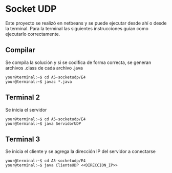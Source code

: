 # Socket UDP

Este proyecto se realizó en netbeans y se puede ejecutar desde ahí o desde la terminal. Para la terminal las siguientes instrucciones guían como ejecutarlo correctamente.

## Compilar
Se compila la solución y si se codifica de forma correcta, se generan archivos .class de cada archivo .java
```console
your@terminal:~$ cd A5-socketudp/E4
your@terminal:~$ javac *.java
```

## Terminal 2
Se inicia el servidor
```console
your@terminal:~$ cd A5-socketudp/E4
your@terminal:~$ java ServidorUDP
```

## Terminal 3
Se inicia el cliente y se agrega la dirección IP del servidor a conectarse
```console
your@terminal:~$ cd A5-socketudp/E4
your@terminal:~$ java ClienteUDP <<DIRECCION_IP>>
```
